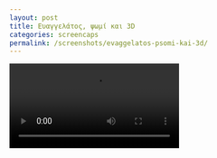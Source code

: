 ```yaml
---
layout: post
title: Ευαγγελάτος, ψωμί και 3D
categories: screencaps
permalink: /screenshots/evaggelatos-psomi-kai-3d/
---
```


<video controls>
  <source src="https://www.dropbox.com/s/ua5t4r2zvhx04u7/Recording%202022-04-07%20at%2023.08.15.mp4?raw=1" type="video/mp4">
Your browser does not support the video tag.
</video>